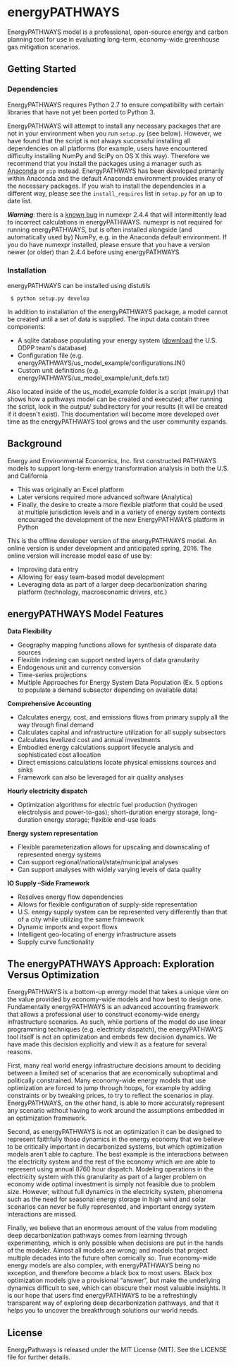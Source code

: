 # energyPATHWAYS

EnergyPATHWAYS model is a professional, open-source energy and carbon planning tool for use in evaluating long-term, economy-wide greenhouse gas mitigation scenarios.

## Getting Started

### Dependencies

EnergyPATHWAYS requires Python 2.7 to ensure compatibility with certain libraries that have not yet been ported to Python 3.

EnergyPATHWAYS will attempt to install any necessary packages that are not in your environment when you run `setup.py` (see below). However, we have found that the script is not always successful installing all dependencies on all platforms (for example, users have encountered difficulty installing NumPy and SciPy on OS X this way). Therefore we recommend that you install the packages using a manager such as [Anaconda](https://www.continuum.io/downloads) or `pip` instead. EnergyPATHWAYS has been developed primarily within Anaconda and the default Anaconda environment provides many of the necessary packages. If you wish to install the dependencies in a different way, please see the `install_requires` list in `setup.py` for an up to date list.

**_Warning_**: there is a [known bug](https://github.com/pydata/numexpr/issues/185) in numexpr 2.4.4 that will intermittently lead to incorrect calculations in energyPATHWAYS. numexpr is not required for running energyPATHWAYS, but is often installed alongside (and automatically used by) NumPy, e.g. in the Anaconda default environment. If you do have numexpr installed, please ensure that you have a version newer (or older) than 2.4.4 before using energyPATHWAYS.

### Installation

energyPATHWAYS can be installed using distutils

`` $ python setup.py develop``

In addition to installation of the energyPATHWAYS package, a model cannot be created until a set of data is supplied. The input data contain three components:

- A sqlite database populating your energy system ([download](https://www.dropbox.com/s/ow64ghp1cpjujmi/pathways.db?dl=0) the U.S. DDPP team's database)
- Configuration file (e.g. energyPATHWAYS/us\_model\_example/configurations.INI)
- Custom unit definitions (e.g. energyPATHWAYS/us\_model\_example/unit_defs.txt)

Also located inside of the us\_model\_example folder is a script (main.py) that shows how a pathways model can be created and executed; after running the script, look in the output/ subdirectory for your results (it will be created if it doesn't exist). This documentation will become more developed over time as the energyPATHWAYS tool grows and the user community expands.


## Background

Energy and Environmental Economics, Inc. first constructed PATHWAYS models to support long-term energy transformation analysis in both the U.S. and California

- This was originally an Excel platform
- Later versions required more advanced software (Analytica)
- Finally, the desire to create a more flexible platform that could be used at multiple jurisdiction levels and in a variety of energy system contexts encouraged the development of the new EnergyPATHWAYS platform in Python

This is the offline developer version of the energyPATHWAYS model. An online version is under development and anticipated spring, 2016.
The online version will increase model ease of use by:
- Improving data entry
- Allowing for easy team-based model development
- Leveraging data as part of a larger deep decarbonization sharing platform (technology, macroeconomic drivers, etc.)


## energyPATHWAYS Model Features

**Data Flexibility**

- Geography mapping functions allows for synthesis of disparate data sources
- Flexible indexing can support nested layers of data granularity
- Endogenous unit and currency conversion
- Time-series projections
- Multiple Approaches for Energy System Data Population (Ex. 5 options to populate a demand subsector depending on available data)

**Comprehensive Accounting**

- Calculates energy, cost, and emissions flows from primary supply all the way through final demand
- Calculates capital and infrastructure utilization for all supply subsectors
- Calculates levelized cost and annual investments
- Embodied energy calculations support lifecycle analysis and sophisticated cost allocation
- Direct emissions calculations locate physical emissions sources and sinks
- Framework can also be leveraged for air quality analyses

**Hourly electricity dispatch**

- Optimization algorithms for electric fuel production (hydrogen electrolysis and power-to-gas); short-duration energy storage, long-duration energy storage; flexible end-use loads

**Energy system representation**

- Flexible parameterization allows for upscaling and downscaling of represented energy systems
- Can support regional/national/state/municipal analyses
- Can support analyses with widely varying levels of data quality

**IO Supply –Side Framework**

- Resolves energy flow dependencies
- Allows for flexible configuration of supply-side representation 
- U.S. energy supply system can be represented very differently than that of a city while utilizing the same framework
- Dynamic imports and export flows
- Intelligent geo-locating of energy infrastructure assets
- Supply curve functionality


## The energyPATHWAYS Approach: Exploration Versus Optimization

EnergyPATHWAYS is a bottom-up energy model that takes a unique view on the value provided by economy-wide models and how best to design one. Fundamentally energyPATHWAYS is an advanced accounting framework that allows a professional user to construct economy-wide energy infrastructure scenarios. As such, while portions of the model do use linear programming techniques (e.g. electricity dispatch), the energyPATHWAYS tool itself is not an optimization and embeds few decision dynamics. We have made this decision explicitly and view it as a feature for several reasons.

First, many real world energy infrastructure decisions amount to deciding between a limited set of scenarios that are economically suboptimal and politically constrained. Many economy-wide energy models that use optimization are forced to jump through hoops, for example by adding constraints or by tweaking prices, to try to reflect the scenarios in play. EnergyPATHWAYS, on the other hand, is able to more accurately represent any scenario without having to work around the assumptions embedded in an optimization framework.

Second, as energyPATHWAYS is not an optimization it can be designed to represent faithfully those dynamics in the energy economy that we believe to be critically important in decarbonized systems, but which optimization models aren’t able to capture. The best example is the interactions between the electricity system and the rest of the economy which we are able to represent using annual 8760 hour dispatch. Modeling operations in the electricity system with this granularity as part of a larger problem on economy wide optimal investment is simply not feasible due to problem size. However, without full dynamics in the electricity system, phenomena such as the need for seasonal energy storage in high wind and solar scenarios can never be fully represented, and important energy system interactions are missed.

Finally, we believe that an enormous amount of the value from modeling deep decarbonization pathways comes from learning through experimenting, which is only possible when decisions are put in the hands of the modeler. Almost all models are wrong; and models that project multiple decades into the future often comically so. True economy-wide energy models are also complex, with energyPATHWAYS being no exception, and therefore become a black box to most users. Black box optimization models give a provisional “answer”, but make the underlying dynamics difficult to see, which can obscure their most valuable insights. It is our hope that users find energyPATHWAYS to be a refreshingly transparent way of exploring deep decarbonization pathways, and that it helps you to uncover the breakthrough solutions our world needs.


## License
EnergyPathways is released under the MIT License (MIT). See the LICENSE file for further details.
